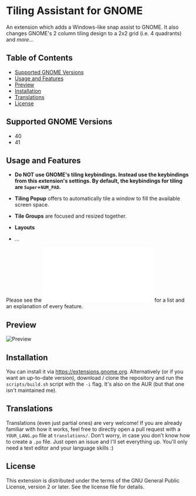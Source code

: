 # Tiling Assistant for GNOME

An extension which adds a Windows-like snap assist to GNOME. It also changes GNOME's 2 column tiling design to a 2x2 grid (i.e. 4 quadrants) and *more*...

## Table of Contents
- [Supported GNOME Versions](#Supported-GNOME-Versions)
- [Usage and Features](#Usage-and-Features)
- [Preview](#Preview)
- [Installation](#Installation)
- [Translations](#Translations)
- [License](#License)

## Supported GNOME Versions

- 40
- 41

## Usage and Features

- **Do NOT use GNOME's tiling keybindings. Instead use the keybindings from this extension's settings. By default, the keybindings for tiling are `Super`+`NUM_PAD`.**

- **Tiling Popup** offers to automatically tile a window to fill the available screen space.

- **Tile Groups**  are focused and resized together.

- **Layouts**

- ...

Please see the ![User Guide](GUIDE.md) for a list and an explanation of every feature.

## Preview

![Preview](media/preview.gif)

## Installation

You can install it via https://extensions.gnome.org. Alternatively (or if you want an up-to-date version), download / clone the repository and run the `scripts/build.sh` script with the `-i` flag. It's also on the AUR (but that one isn't maintained me).

## Translations

Translations (even just partial ones) are very welcome!
If you are already familiar with how it works, feel free to directly open a pull request with a `YOUR_LANG.po` file at `translations/`.
Don't worry, in case you don't know how to create a `.po` file. Just open an issue and I'll set everything up. You'll only need a text editor and your language skills :)

## License

This extension is distributed under the terms of the GNU General Public License, version 2 or later. See the license file for details.
